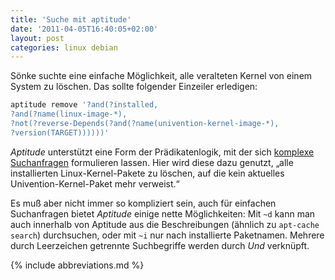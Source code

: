 ```yaml
---
title: 'Suche mit aptitude'
date: '2011-04-05T16:40:05+02:00'
layout: post
categories: linux debian
---
```


Sönke suchte eine einfache Möglichkeit, alle veralteten Kernel von einem System zu löschen.
Das sollte folgender Einzeiler erledigen:

```bash
aptitude remove '?and(?installed,
?and(?name(linux-image-*),
?not(?reverse-Depends(?and(?name(univention-kernel-image-*),
?version(TARGET))))))'
```

*Aptitude* unterstützt eine Form der Prädikatenlogik, mit der sich [komplexe Suchanfragen](http://algebraicthunk.net/~dburrows/projects/aptitude/doc/en/ch02s03s05.html "Aptitude Search Term Reference") formulieren lassen.
Hier wird diese dazu genutzt, „alle installierten Linux-Kernel-Pakete zu löschen, auf die kein aktuelles Univention-Kernel-Paket mehr verweist.“

Es muß aber nicht immer so kompliziert sein, auch für einfachen Suchanfragen bietet *Aptitude* einige nette Möglichkeiten:
Mit `~d` kann man auch innerhalb von Aptitude aus die Beschreibungen (ähnlich zu `apt-cache search`) durchsuchen, oder mit `~i` nur nach installierte Paketnamen.
Mehrere durch Leerzeichen getrennte Suchbegriffe werden durch *Und* verknüpft.

{% include abbreviations.md %}
